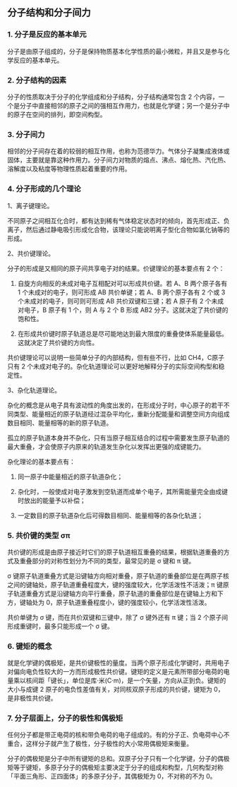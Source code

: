 ## 分子结构和分子间力

### 1. 分子是反应的基本单元
分子是由原子组成的，分子是保持物质基本化学性质的最小微粒，并且又是参与化学反应的基本单元。

### 2. 分子结构的因素

分子的性质取决于分子的化学组成和分子结构，分子结构通常包含 2 个内容，一个是分子中直接相邻的原子之间的强相互作用力，也就是化学键；另一个是分子中的原子在空间的排列，即空间构型。

### 3. 分子间力

相邻的分子间存在着的较弱的相互作用，也称为范德华力。气体分子凝集成液体或固体，主要就是靠这种作用力。分子间力对物质的熔点、沸点、熔化热、汽化热、溶解度以及粘度等物理性质起着重要的作用。

### 4. 分子形成的几个理论

1、离子键理论。

不同原子之间相互化合时，都有达到稀有气体稳定状态时的倾向，首先形成正、负离子，然后通过静电吸引形成化合物，该理论只能说明离子型化合物如氯化钠等的形成。

2、共价键理论。

分子的形成是又相同的原子间共享电子对的结果。价键理论的基本要点有 2 个：

1) 自旋方向相反的未成对电子互相配对可以形成共价键。若 A、B 两个原子各有 1 个未成对的电子，则可形成 AB 共价单键；若 A、B 两个原子各有 2 个或 3 个未成对的电子，则可则可形成 AB 共价双键和三键；若 A 原子有 2 个未成对电子，B 原子有 1 个，则 A 与 2 个 B 形成 AB2 分子。这就决定了共价键的饱和性。

2) 在形成共价键时原子轨道总是尽可能地达到最大限度的重叠使体系能量最低。这就决定了共价键的方向性。

共价键理论可以说明一些简单分子的内部结构，但有些不行，比如 CH4，C原子只有 2 个未成对电子的。杂化轨道理论可以更好地解释分子的实际空间构型和稳定性。

3、杂化轨道理论。

杂化的概念是从电子具有波动性的角度出发的，在形成分子时，中心原子的若干不同类型、能量相近的原子轨道经过混杂平均化，重新分配能量和调整空间方向组成数目相同、能量相等的新的原子轨道。

孤立的原子轨道本身并不杂化，只有当原子相互结合的过程中需要发生原子轨道的最大重叠，才会使原子内原来的轨道发生杂化以发挥出更强的成键能力。

杂化理论的基本要点有：

1) 同一原子中能量相近的原子轨道杂化；

2) 杂化时，一般使成对电子激发到空轨道而成单个电子，其所需能量完全由成键时放出的能量予以补偿；

3) 一定数目的原子轨道杂化后可得数目相同、能量相等的各杂化轨道；

### 5. 共价键的类型 σπ
共价键的形成是由原子接近时它们的原子轨道相互重叠的结果，根据轨道重叠的方式及重叠部分的对称性划分为不同的类型，最常见的是 σ 键和 π 键。

σ 键原子轨道重叠方式是沿键轴方向相对重叠，原子轨道的重叠部位是在两原子核之间的键轴处，原子轨道重叠程度大，键的强度较大，化学活泼性不活泼；π 键原子轨道重叠方式是沿键轴方向平行重叠，原子轨道的重叠部位是在键轴上方和下方，键轴处为 0，原子轨道重叠程度小，键的强度较小，化学活泼性活泼。

共价单键为 σ 键，而在共价双键和三键中，除了 σ 键外还有 π 键；当 2 个原子间形成重键时，最多只能形成一个 σ 键。

### 6. 键矩的概念
就是化学键的偶极矩，是共价键极性的量度。当两个原子形成化学键时，共用电子对偏向电负性较大的一方而形成极性共价键。键矩的定义是元素所带部分电荷的电量乘以核间距「键长」，单位是库·米(C·m)，是一个矢量，方向从正到负。键矩的大小与成键 2 原子的电负性差值有关，对同核双原子形成的共价键，键矩为 0，是非极性共价键。

### 7. 分子层面上，分子的极性和偶极矩
任何分子都是带正电荷的核和带负电荷的电子组成的。有的分子正、负电荷中心不重合，这样分子就产生了极性，分子极性的大小常用偶极矩来衡量。

分子的偶极矩是分子中所有键矩的总和。双原子分子只有一个化学键，分子的偶极矩等于键矩，多原子分子的偶极矩主要决定于分子的组成和构型，几何构型对称「平面三角形、正四面体」的多原子分子，其偶极矩为 0，不对称的不为 0。







